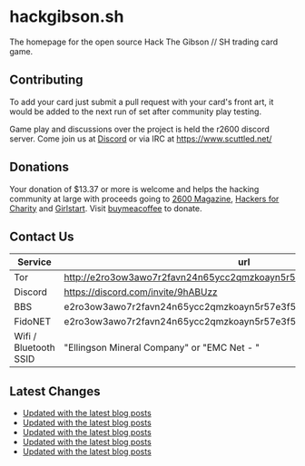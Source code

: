 # hackgibson.sh
The homepage for the open source Hack The Gibson // SH trading card game.


## Contributing

To add your card just submit a pull request with your card's front art, it would be added to the next run of set after community play testing.

Game play and discussions over the project is held the r2600 discord server. Come join us at [Discord](https://discord.com/invite/9hABUzz) or via IRC at https://www.scuttled.net/


## Donations

Your donation of $13.37 or more is welcome and helps the hacking community at large with proceeds going to [2600 Magazine](https://2600.com/), [Hackers for Charity](https://hackersforcharity.org) and [Girlstart](https://girlstart.org).  Visit [buymeacoffee](https://www.buymeacoffee.com/hackgibson.sh) to donate.


## Contact Us

Service | url
-|-
Tor | http://e2ro3ow3awo7r2favn24n65ycc2qmzkoayn5r57e3f56nvjwdcgg32ad.onion
Discord | https://discord.com/invite/9hABUzz
BBS | e2ro3ow3awo7r2favn24n65ycc2qmzkoayn5r57e3f56nvjwdcgg32ad.onion:23
FidoNET | e2ro3ow3awo7r2favn24n65ycc2qmzkoayn5r57e3f56nvjwdcgg32ad.onion:24554
Wifi / Bluetooth SSID | "Ellingson Mineral Company" or "EMC Net - <fidonet address>"

## Latest Changes
<!-- BLOG-POST-LIST:START -->
- [Updated with the latest blog posts](https://github.com/DFW2600/hackgibson.sh/commit/28e87d3f402eaeeb592571e552fa02fdf0d1320c)
- [Updated with the latest blog posts](https://github.com/DFW2600/hackgibson.sh/commit/d476f0a818dd3a14ff622d4b621f0a026f1be08c)
- [Updated with the latest blog posts](https://github.com/DFW2600/hackgibson.sh/commit/35a0efb547e4f9b0a212209c2086cbe03875688b)
- [Updated with the latest blog posts](https://github.com/DFW2600/hackgibson.sh/commit/f631c90ecb7591d8f2b6a280666e0a8887ae6e6f)
- [Updated with the latest blog posts](https://github.com/DFW2600/hackgibson.sh/commit/9942e975c45b6f10f50c3923c1ebc11ccfa91db7)
<!-- BLOG-POST-LIST:END -->
